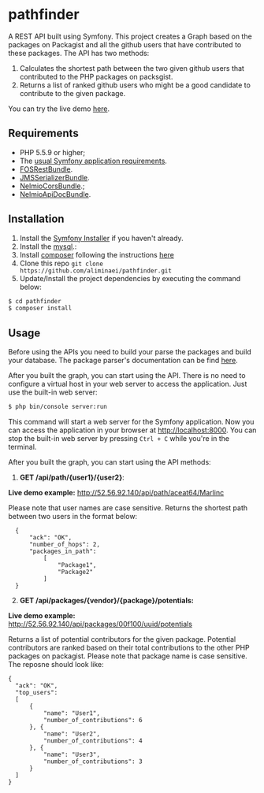 pathfinder
===========

A REST API built using Symfony. This project creates a Graph based on the packages on Packagist and all the github users that have contributed to these packages.
The API has two methods:
1. Calculates the shortest path between the two given github users that contributed to the PHP packages on packsgist.
2. Returns a list of ranked github users who might be a good candidate to contribute to the given package.

You can try the live demo [here](http://52.56.92.140/).

Requirements
------------

  * PHP 5.5.9 or higher;
  * The [usual Symfony application requirements](http://symfony.com/doc/current/reference/requirements.html).
  * [FOSRestBundle](https://github.com/FriendsOfSymfony/FOSRestBundle).
  * [JMSSerializerBundle](https://github.com/schmittjoh/JMSSerializerBundle).
  * [NelmioCorsBundle](https://github.com/nelmio/NelmioCorsBundle).;
  * [NelmioApiDocBundle](https://github.com/nelmio/NelmioApiDocBundle).

Installation
------------

1. Install the [Symfony Installer](https://github.com/symfony/symfony-installer) if you haven't already.
2. Install the [mysql](https://www.mysql.com/).:
3. Install [composer](http://getcomposer.org/) following the instructions [here](http://getcomposer.org/)
4. Clone this repo `git clone https://github.com/aliminaei/pathfinder.git`
5. Update/Install the project dependencies by executing the command below:
```bash
$ cd pathfinder
$ composer install
```

Usage
-----
Before using the APIs you need to build your parse the packages and build your database.
The package parser's documentation can be find [here](https://github.com/aliminaei/pathfinder/tree/master/package_parser).

After you built the graph, you can start using the API.
There is no need to configure a virtual host in your web server to access the application.
Just use the built-in web server:

```bash
$ php bin/console server:run
```

This command will start a web server for the Symfony application. Now you can
access the application in your browser at <http://localhost:8000>. You can
stop the built-in web server by pressing `Ctrl + C` while you're in the
terminal.

After you built the graph, you can start using the API methods:

1. <b>GET /api/path/{user1}/{user2}</b>: 
  
  <b>Live demo example:</b> http://52.56.92.140/api/path/aceat64/Marlinc

  Please note that user names are case sensitive.
  Returns the shortest path between two users in the format below:
  ```
    {
        "ack": "OK",
        "number_of_hops": 2,
        "packages_in_path": 
            [
                "Package1",
                "Package2"
            ]
    }
  ```

2. <b>GET /api/packages/{vendor}/{package}/potentials:</b>
  
  <b>Live demo example:</b> http://52.56.92.140/api/packages/00f100/uuid/potentials

  Returns a list of potential contributors for the given package. Potential contributors are ranked based on their total contributions to the other PHP packages on packagist.
  Please note that package name is case sensitive.
  The reposne should look like: 
  ```
  {
    "ack": "OK",
    "top_users": 
    [
        {
            "name": "User1",
            "number_of_contributions": 6
        }, {
            "name": "User2",
            "number_of_contributions": 4
        }, {
            "name": "User3",
            "number_of_contributions": 3
        }
    ]
  }
  ```

